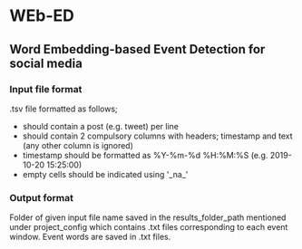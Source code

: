 # WEb-ED
## Word Embedding-based Event Detection for social media

### Input file format
.tsv file formatted as follows;
- should contain a post (e.g. tweet) per line
- should contain 2 compulsory columns with headers; timestamp and text (any other column is ignored)
- timestamp should be formatted as %Y-%m-%d %H:%M:%S (e.g. 2019-10-20 15:25:00)
- empty cells should be indicated using '\_na\_'

### Output format
Folder of given input file name saved in the results_folder_path mentioned under project_config which contains .txt 
files corresponding to each event window. Event words are saved in .txt files.


